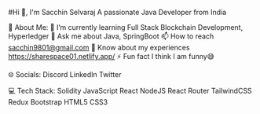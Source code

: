 #Hi 👋, I'm Sacchin Selvaraj
A passionate Java Developer from India

💫 About Me:
🌱 I’m currently learning Full Stack Blockchain Development, Hyperledger
💬 Ask me about Java, SpringBoot
📫 How to reach sacchin9801@gmail.com
📄 Know about my experiences https://sharespace01.netlify.app/
⚡ Fun fact I think I am funny😅

🌐 Socials:
Discord LinkedIn Twitter

💻 Tech Stack:
Solidity JavaScript React NodeJS React Router TailwindCSS Redux Bootstrap HTML5 CSS3



